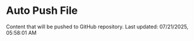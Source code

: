 # Auto Push File

Content that will be pushed to GitHub repository.
Last updated: 07/21/2025, 05:58:01 AM